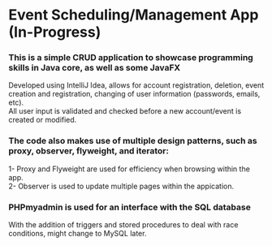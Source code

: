 # Event Scheduling/Management App (In-Progress)

### This is a simple CRUD application to showcase programming skills in Java core, as well as some JavaFX
Developed using IntelliJ Idea, allows for account registration, deletion, event creation and registration, changing of user information (passwords, emails, etc). <br/>
All user input is validated and checked before a new account/event is created or modified. <br/>

### The code also makes use of multiple design patterns, such as proxy, observer, flyweight, and iterator:
1- Proxy and Flyweight are used for efficiency when browsing within the app. <br/>
2- Observer is used to update multiple pages within the appication. <br/>

### PHPmyadmin is used for an interface with the SQL database
With the addition of triggers and stored procedures to deal with race conditions, might change to MySQL later.



